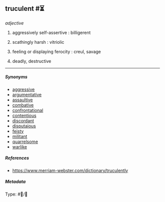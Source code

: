 ## truculent #⏳

*adjective*

1. aggressively self-assertive : billigerent

1. scathingly harsh : vitriolic

1. feeling or displaying ferocity : creul, savage

1. deadly, destructive

---

##### Synonyms

* [aggressive](aggressive.md)
* [argumentative](argumentative.md)
* [assaultive](assaultive.md)
* [combative](combative.md)
* [confrontational](confrontational.md)
* [contentious](contentious.md)
* [discordant](discordant.md)
* [disputaious](disputaious.md)
* [feisty](feisty.md)
* [militant](militant.md)
* [quarrelsome](quarrelsome.md)
* [warlike](warlike.md)

##### References

* https://www.merriam-webster.com/dictionary/truculently

##### Metadata

Type: #💬/💬 
